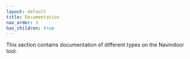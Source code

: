```yaml
---
layout: default
title: Documentation
nav_order: 3
has_children: true
---
```


This section contains documentation of different types on the Navindoor tool.